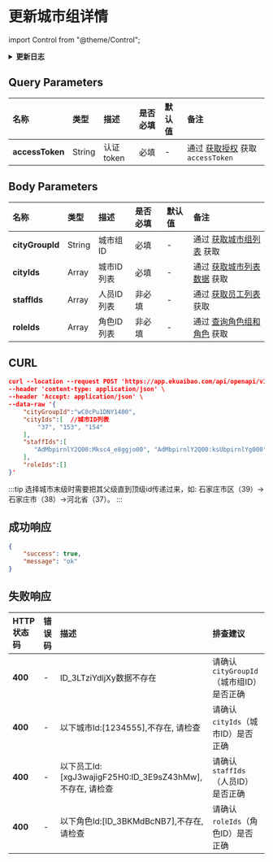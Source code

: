 # 更新城市组详情

import Control from "@theme/Control";

<Control
method="POST"
url="/api/openapi/v1/cityGroup/detail/save"
/>

<details>
  <summary><b>更新日志</b></summary>
  <div>

  [**0.7.135**](/docs/open-api/notice/update-log#07135) -> 🆕 新增了本接口。<br/>

  </div>
</details>

## Query Parameters

| 名称 | 类型 | 描述 | 是否必填 | 默认值 | 备注 |
| :--- | :--- | :--- | :--- |:--- | :--- |
| **accessToken** | String | 认证token | 必填 | - | 通过 [获取授权](/docs/open-api/getting-started/auth) 获取 `accessToken` |


## Body Parameters

| 名称 | 类型 | 描述 | 是否必填 | 默认值 | 备注 |
| :--- | :--- | :--- | :--- |:--- | :--- |
| **cityGroupId** | String | 城市组ID   | 必填  | - | 通过 [获取城市组列表](/docs/open-api/city/get-city-group) 获取 |
| **cityIds**     | Array  | 城市ID列表 | 必填   | - | 通过 [获取城市列表数据](/docs/open-api/basedata/get-basedata-city) 获取 |
| **staffIds**    | Array  | 人员ID列表 | 非必填 | - | 通过 [获取员工列表](/docs/open-api/corporation/get-all-staffs) 获取 |
| **roleIds**     | Array  | 角色ID列表 | 非必填 | - | 通过 [查询角色组和角色](/docs/open-api/corporation/get-roles-group) 获取 |

## CURL
```json
curl --location --request POST 'https://app.ekuaibao.com/api/openapi/v1/cityGroup/detail/save?accessToken=FsYc5j4FlclU00' \
--header 'content-type: application/json' \
--header 'Accept: application/json' \
--data-raw '{
    "cityGroupId":"wC0cPu1DNY1400",
    "cityIds":[  //城市ID列表
        "37", "153", "154"
    ],
    "staffIds":[
       "AdMbpirnlY2Q00:Mksc4_e8ggjo00", "AdMbpirnlY2Q00:ksUbpirnlYg000"
    ],
    "roleIds":[]
}'
```

:::tip
选择城市末级时需要把其父级直到顶级id传递过来，如: 石家庄市区（39）->石家庄市（38）->河北省（37）。
:::

## 成功响应
```json
{
    "success": true,
    "message": "ok"
}
```

## 失败响应

| HTTP状态码 | 错误码 | 描述 | 排查建议 |
| :--- | :--- | :--- | :--- |
| **400** | - | ID_3LTziYdljXy数据不存在 | 请确认 `cityGroupId`（城市组ID）是否正确 |
| **400** | - | 以下城市Id:[1234555],不存在, 请检查 | 请确认 `cityIds`（城市ID）是否正确 | 
| **400** | - | 以下员工Id:[xgJ3wajigF25H0:ID_3E9sZ43hMw],不存在, 请检查 | 请确认 `staffIds`（人员ID）是否正确 | 
| **400** | - | 以下角色Id:[ID_3BKMdBcNB7],不存在, 请检查 | 请确认 `roleIds`（角色ID）是否正确 | 
